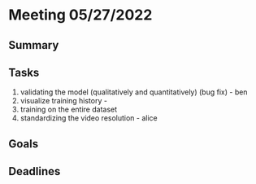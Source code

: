 # Meeting 05/27/2022

## Summary

## Tasks

1. validating the model (qualitatively and quantitatively) (bug fix) - ben
2. visualize training history - 
3. training on the entire dataset
4. standardizing the video resolution - alice

## Goals

## Deadlines
